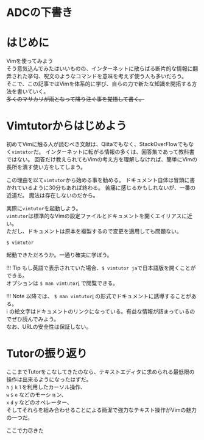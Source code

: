 # ADCの下書き
# はじめに
Vimを使ってみよう  
そう意気込んでみたはいいものの、インターネットに散らばる断片的な情報に翻弄された挙句、呪文のようなコマンドを意味を考えず使う人も多いだろう。  
そこで、この記事ではVimを体系的に学び、自らの力で新たな知識を開拓する方法を書いていく。    
~~多くのマサカリが雨となって降り注ぐ事を覚悟して書く。~~

# Vimtutorからはじめよう
初めてVimに触る人が読むべき文献は、Qiitaでもなく、StackOverFlowでもなく`vimtutor`だ。
インターネットに転がる情報の多くは、回答集であって教科書ではない。
回答だけ教えられてもVimの考え方を理解しなければ、簡単にVimの長所を潰す使い方をしてしまう。

この理由を以て`vimtutor`から始める事を勧める。
ドキュメント自体は冒頭に書かれているように30分もあれば終わる。
苦痛に感じるかもしれないが、一番の近道だ。
魔法は存在しないのだから。

実際に`vimtutor`を起動しよう。  
`vimtutor`は標準的なVimの設定ファイルとドキュメントを開くエイリアスに近い。  
ただし、ドキュメントは原本を複製するので変更を適用しても問題ない。

```
$ vimtutor
```

起動できただろうか。一通り確実に学ぼう。

!!! Tip
	もし英語で表示されていた場合、`$ vimtutor ja`で日本語版を開くことができる。  
	オプションは `$ man vimtutor`[ℹ️](http://man.he.net/?topic=Vimtutor&section=all) で閲覧できる。

!!! Note
	以降では、 `$ man vimtutor`[ℹ️](http://man.he.net/?topic=Vimtutor&section=all) の形式でドキュメントに誘導することがある。  
	ℹ️ の絵文字はドキュメントのリンクになっている。有益な情報が詰まっているのでぜひ読んでみよう。  
	なお、URLの安全性は保証しない。

# Tutorの振り返り
ここまでTutorをこなしてきたのなら、テキストエディタに求められる最低限の操作は出来るようになったはずだ。  
`h` `j` `k` `l`を利用したカーソル操作、  
`w` `$` `e` などのモーション、  
`x` `d` `y` などのオペレーター、  
そしてそれらを組み合わせることによる簡潔で強力なテキスト操作がVimの魅力の一つだ。  

ここで力尽きた
